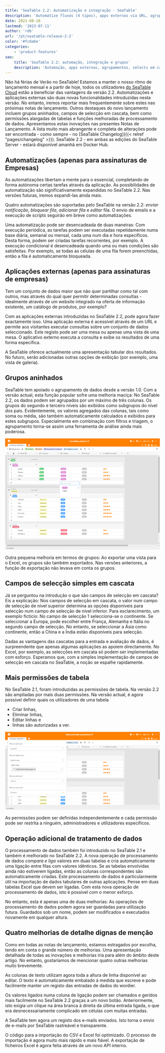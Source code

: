 ```yaml
---
title: 'SeaTable 2.2: Automatização e integração - SeaTable'
description: 'Automatize fluxos (4 tipos), apps externas via URL, agrupe níveis, selects dependentes, permissões detalhadas por tabela, vínculo automático e processos salvos; textos e colunas ligados otimizados, importação Excel rápida, logs de email e pequenos upgrades para um workflow moderno.'
date: 2021-08-10
lastmod: '2023-07-11'
author: 'rdb'
url: '/pt/seatable-release-2-2'
color: '#fc8a6e'
categories:
    - 'product-features'
seo:
    title: 'SeaTable 2.2: automação, integração e grupos'
    description: 'Automação, apps externas, agrupamentos, selects em cascata, permissões e processamento avançam SeaTable 2.2.'
---
```


Não há férias de Verão no SeaTable! Estamos a manter o nosso ritmo de lançamento mensal e a partir de hoje, todos os utilizadores [do SeaTable Cloud](https://cloud.seatable.io) estão a beneficiar das vantagens da versão 2.2. Automatizações e aplicações externas são duas novas funcionalidades introduzidas nesta versão. No entanto, iremos reportar mais frequentemente sobre estes nas próximas notas de lançamento. Outros destaques do novo lançamento incluem grupos aninhados, campos de selecção em cascata, bem como permissões alargadas de tabelas e funções melhoradas de processamento de dados. Apresentamos estas inovações nas presentes Notas de Lançamento. A lista muito mais abrangente e completa de alterações pode ser encontrada - como sempre - no [SeaTable Changelog]({{< relref "pages/changelog" >}}). SeaTable 2.2 - em ambas as edições do SeaTable Server - estará disponível amanhã em Docker Hub.

## Automatizações (apenas para assinaturas de Empresas)

As automatizações libertam a mente para o essencial, completando de forma autónoma certas tarefas através da aplicação. As possibilidades de automatização são significativamente expandidas no SeaTable 2.2. Nas versões futuras, iremos expandi-las ainda mais.

Quatro automatizações são suportadas pelo SeaTable na versão 2.2: _enviar notificação_, _bloquear fila_, _adicionar fila_ e _editar_ fila. O envio de emails e a execução de scripts seguirão em breve como automatizações.

Uma automatização pode ser desencadeada de duas maneiras: Com execução periódica, as tarefas podem ser executadas repetidamente numa base diária, semanal ou mensal, cada uma num dia e hora específicos. Desta forma, podem ser criadas tarefas recorrentes, por exemplo. A execução condicional é desencadeada quando uma ou mais condições são satisfeitas. Por exemplo, se todas as células de uma fila forem preenchidas, então a fila é automaticamente bloqueada.

## Aplicações externas (apenas para assinaturas de empresas)

Tem um conjunto de dados maior que não quer partilhar como tal com outros, mas através do qual quer permitir determinadas consultas - idealmente através de um website integrado na oferta de informação existente, um catálogo de produtos, por exemplo?

Com as aplicações externas introduzidas no SeaTable 2.2, pode agora fazer exactamente isso. Uma aplicação externa é acessível através de um URL e permite aos visitantes executar consultas sobre um conjunto de dados seleccionado. Este registo pode ser uma mesa ou apenas uma vista de uma mesa. O aplicativo externo executa a consulta e exibe os resultados de uma forma específica.

A SeaTable oferece actualmente uma apresentação tabular dos resultados. No futuro, serão adicionadas outras opções de exibição (por exemplo, uma vista de galeria).

## Grupos aninhados

SeaTable tem apoiado o agrupamento de dados desde a versão 1.0. Com a versão actual, esta função popular sofre uma melhoria maciça: No SeaTable 2.2, os dados podem ser agrupados por um máximo de três colunas. Os grupos do segundo e terceiro níveis são exibidos como subgrupos do nível dos pais. Evidentemente, os valores agregados das colunas, tais como soma ou média, são também automaticamente calculados e exibidos para estes subgrupos. Especialmente em combinação com filtros e triagem, o agrupamento torna-se assim uma ferramenta de análise ainda mais poderosa.

![Colunas em cascata e grupos aninhados](Cascading-columns.png)

Outra pequena melhoria em termos de grupos: Ao exportar uma vista para o Excel, os grupos são também exportados. Nas versões anteriores, a função de exportação não levava em conta os grupos.

## Campos de selecção simples em cascata

Já se perguntou na introdução o que são campos de selecção em cascata? Eis a explicação: Nos campos de selecção em cascata, o valor num campo de selecção de nível superior determina as opções disponíveis para selecção num campo de selecção de nível inferior. Para esclarecimento, um exemplo fictício: No campo de selecção 1 selecciona-se o continente. Se seleccionar a Europa, pode escolher entre França, Alemanha e Itália no segundo campo de selecção. No entanto, se seleccionar a Ásia como continente, então a China e a Índia estão disponíveis para selecção.

Dadas as vantagens das cascatas para a entrada e avaliação de dados, é surpreendente que apenas algumas aplicações as apoiem directamente. No Excel, por exemplo, as selecções em cascata só podem ser implementadas com esforço. Esperamos que, com a simples implementação de campos de selecção em cascata no SeaTable, a noção se espalhe rapidamente.

## Mais permissões de tabela

No SeaTable 2.1, foram introduzidas as permissões de tabela. Na versão 2.2 são ampliadas por mais duas permissões. Na versão actual, é agora possível definir quais os utilizadores de uma tabela

- Criar linhas,
- Eliminar linhas,
- Editar linhas e
- linhas são autorizadas a ver.

![Permissões de tabelas avançadas](Advanced-table-permissions.png)

As permissões podem ser definidas independentemente e cada permissão pode ser restrita a ninguém, administradores e utilizadores específicos.

## Operação adicional de tratamento de dados

O processamento de dados também foi introduzido no SeaTable 2.1 e também é melhorado no SeaTable 2.2. A nova operação de processamento de dados _compara e liga_ valores em duas tabelas e cria automaticamente uma ligação entre filas com valores idênticos. Se as tabelas envolvidas ainda não estiverem ligadas, então as colunas correspondentes são automaticamente criadas. Este processamento de dados é particularmente útil na importação de dados tabulares de outras aplicações. Pense em duas tabelas Excel que devem ser ligadas. Com esta nova operação de processamento de dados, isto é possível com o menor esforço.

No entanto, esta é apenas uma de duas melhorias: As operações de processamento de dados podem agora ser guardadas para utilização futura. Guardados sob um nome, podem ser modificados e executados novamente em qualquer altura.

## Quatro melhorias de detalhe dignas de menção

Como em todas as notas de lançamento, estamos estragados por escolha, tendo em conta o grande número de melhorias. Uma apresentação detalhada de todas as inovações e melhorias iria para além do âmbito deste artigo. No entanto, gostaríamos de mencionar quatro outras melhorias muito brevemente.

As colunas de texto utilizam agora toda a altura de linha disponível ao editar. O texto é automaticamente embalado à medida que escreve e pode facilmente manter um registo das entradas de dados do wordier.

Os valores ligados numa coluna de ligação podem ser chamados e geridos mais facilmente no SeaTable 2.2 graças a um novo botão. Anteriormente, isto exigia um clique na área branca à direita da última entrada ligada, o que era desnecessariamente complicado em células com muitas entradas.

A SeaTable tem agora um registo dos e-mails enviados. Isto torna o envio de e-mails por SeaTable rastreável e transparente.

O código para a importação do CSV e Excel foi optimizado. O processo de importação é agora muito mais rápido e mais fiável. A exportação de ficheiros Excel é agora feita através de um novo API interno.
